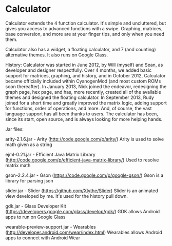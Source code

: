 # Calculator

Calculator extends the 4 function calculator. It's simple and uncluttered, but gives you access to advanced functions with a swipe. Graphing, matrices, base conversion, and more are at your finger tips, and only when you need them.

Calculator also has a widget, a floating calculator, and 7 (and counting) alternative themes. It also runs on Google Glass.

History:
Calculator was started in June 2012, by Will (myself) and Sean, as developer and designer respectfully. Over 4 months, we added basic support for matrices, graphing, and history, and in October 2012, Calculator became officially included within CyanogenMod (and most custom ROMs soon thereafter). In January 2013, Nick joined the endeavor, redesigning the graph page, hex page, and has, more recently, created all of the available themes and designed the floating calculator. In September 2013, Rudy joined for a short time and greatly improved the matrix logic, adding support for functions, order of operations, and more. And, of course, the vast language support has all been thanks to users. The calculator has been, since its start, open source, and is always looking for more helping hands. 

Jar files:

arity-2.1.6.jar - Arity (http://code.google.com/p/arity/)
    Arity is used to solve math given as a string

ejml-0.21.jar - Efficient Java Matrix Library (http://code.google.com/p/efficient-java-matrix-library/)
    Used to resolve matrix math

gson-2.2.4.jar - Gson (https://code.google.com/p/google-gson/)
    Gson is a library for parsing json

slider.jar - Slider (https://github.com/Xlythe/Slider)
    Slider is an animated view developed by me. It's used for the history pull down.

gdk.jar - Glass Developer Kit (https://developers.google.com/glass/develop/gdk/)
    GDK allows Android apps to run on Google Glass

wearable-preview-support.jar - Wearables (http://developer.android.com/wear/index.html)
    Wearables allows Android apps to connect with Android Wear